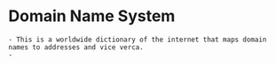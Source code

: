 # Domain Name System
	- This is a worldwide dictionary of the internet that maps domain names to addresses and vice verca.
	-